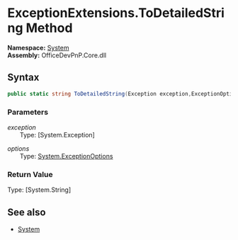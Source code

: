 # ExceptionExtensions.ToDetailedString Method  
**Namespace:** [System](System.md)  
**Assembly:** OfficeDevPnP.Core.dll  
## Syntax
```C#
public static string ToDetailedString(Exception exception,ExceptionOptions options)
```
### Parameters
*exception*  
&emsp;&emsp;Type: [System.Exception] 
&emsp;&emsp;  
  
*options*  
&emsp;&emsp;Type: [System.ExceptionOptions](System.ExceptionOptions.md) 
&emsp;&emsp;  
  
### Return Value
Type: [System.String]  

## See also
- [System](System.md)
